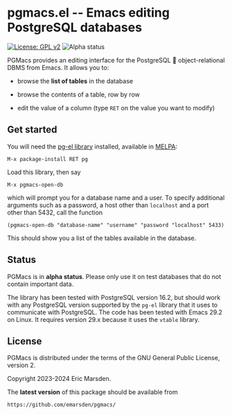 # pgmacs.el -- Emacs editing PostgreSQL databases

[![License: GPL v2](https://img.shields.io/badge/License-GPL%20v2-blue.svg)](https://www.gnu.org/licenses/old-licenses/gpl-2.0)
![Alpha status](https://img.shields.io/badge/status-alpha-blue)


PGMacs provides an editing interface for the PostgreSQL 🐘 object-relational DBMS from Emacs.
It allows you to:

- browse the **list of tables** in the database

- browse the contents of a table, row by row

- edit the value of a column (type `RET` on the value you want to modify)



## Get started

You will need the [pg-el library](https://github.com/emarsden/pg-el/) installed, available in
[MELPA](https://melpa.org/):

    M-x package-install RET pg

Load this library, then say 

    M-x pgmacs-open-db
    
which will prompt you for a database name and a user. To specify additional arguments such as a
password, a host other than `localhost` and a port other than 5432, call the function

    (pgmacs-open-db "database-name" "username" "password "localhost" 5433)

This should show you a list of the tables available in the database.


## Status

PGMacs is in **alpha status**. Please only use it on test databases that do not contain important
data. 

The library has been tested with PostgreSQL version 16.2, but should work with any PostgreSQL
version supported by the `pg-el` library that it uses to communicate with PostgreSQL. The code has
been tested with Emacs 29.2 on Linux. It requires version 29.x because it uses the `vtable` library.


## License

PGMacs is distributed under the terms of the GNU General Public License, version 2.

Copyright 2023-2024 Eric Marsden.



The **latest version** of this package should be available from

    https://github.com/emarsden/pgmacs/
